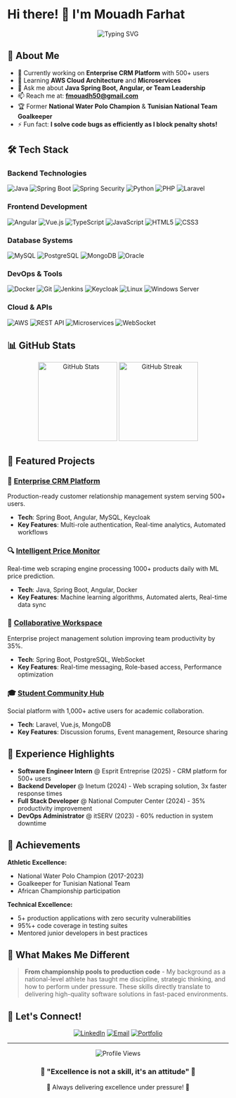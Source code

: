 # Hi there! 👋 I'm Mouadh Farhat

<div align="center">
  <img src="https://readme-typing-svg.herokuapp.com?font=Fira+Code&pause=1000&color=36BCF7&center=true&vCenter=true&width=500&lines=Full+Stack+Developer;Former+National+Water+Polo+Champion;Problem+Solver" alt="Typing SVG" />
</div>

## 🚀 About Me

- 🔭 Currently working on **Enterprise CRM Platform** with 500+ users
- 🌱 Learning **AWS Cloud Architecture** and **Microservices**
- 💬 Ask me about **Java Spring Boot, Angular, or Team Leadership**
- 📫 Reach me at: **fmouadh50@gmail.com**
- 🏆 Former **National Water Polo Champion** & **Tunisian National Team Goalkeeper**
- ⚡ Fun fact: **I solve code bugs as efficiently as I block penalty shots!**

## 🛠️ Tech Stack

### Backend Technologies
![Java](https://img.shields.io/badge/Java-ED8B00?style=for-the-badge&logo=openjdk&logoColor=white)
![Spring Boot](https://img.shields.io/badge/Spring_Boot-6DB33F?style=for-the-badge&logo=spring&logoColor=white)
![Spring Security](https://img.shields.io/badge/Spring_Security-6DB33F?style=for-the-badge&logo=spring&logoColor=white)
![Python](https://img.shields.io/badge/Python-3776AB?style=for-the-badge&logo=python&logoColor=white)
![PHP](https://img.shields.io/badge/PHP-777BB4?style=for-the-badge&logo=php&logoColor=white)
![Laravel](https://img.shields.io/badge/Laravel-FF2D20?style=for-the-badge&logo=laravel&logoColor=white)

### Frontend Development
![Angular](https://img.shields.io/badge/Angular-DD0031?style=for-the-badge&logo=angular&logoColor=white)
![Vue.js](https://img.shields.io/badge/Vue.js-35495E?style=for-the-badge&logo=vuedotjs&logoColor=4FC08D)
![TypeScript](https://img.shields.io/badge/TypeScript-007ACC?style=for-the-badge&logo=typescript&logoColor=white)
![JavaScript](https://img.shields.io/badge/JavaScript-F7DF1E?style=for-the-badge&logo=javascript&logoColor=black)
![HTML5](https://img.shields.io/badge/HTML5-E34F26?style=for-the-badge&logo=html5&logoColor=white)
![CSS3](https://img.shields.io/badge/CSS3-1572B6?style=for-the-badge&logo=css3&logoColor=white)

### Database Systems
![MySQL](https://img.shields.io/badge/MySQL-4479A1?style=for-the-badge&logo=mysql&logoColor=white)
![PostgreSQL](https://img.shields.io/badge/PostgreSQL-316192?style=for-the-badge&logo=postgresql&logoColor=white)
![MongoDB](https://img.shields.io/badge/MongoDB-4EA94B?style=for-the-badge&logo=mongodb&logoColor=white)
![Oracle](https://img.shields.io/badge/Oracle-F80000?style=for-the-badge&logo=oracle&logoColor=white)

### DevOps & Tools
![Docker](https://img.shields.io/badge/Docker-2496ED?style=for-the-badge&logo=docker&logoColor=white)
![Git](https://img.shields.io/badge/Git-F05032?style=for-the-badge&logo=git&logoColor=white)
![Jenkins](https://img.shields.io/badge/Jenkins-D24939?style=for-the-badge&logo=jenkins&logoColor=white)
![Keycloak](https://img.shields.io/badge/Keycloak-4285F4?style=for-the-badge&logo=keycloak&logoColor=white)
![Linux](https://img.shields.io/badge/Linux-FCC624?style=for-the-badge&logo=linux&logoColor=black)
![Windows Server](https://img.shields.io/badge/Windows_Server-0078D4?style=for-the-badge&logo=windows&logoColor=white)

### Cloud & APIs
![AWS](https://img.shields.io/badge/AWS-232F3E?style=for-the-badge&logo=amazon-aws&logoColor=white)
![REST API](https://img.shields.io/badge/REST_API-02569B?style=for-the-badge&logo=rest&logoColor=white)
![Microservices](https://img.shields.io/badge/Microservices-FF6B6B?style=for-the-badge&logo=microservices&logoColor=white)
![WebSocket](https://img.shields.io/badge/WebSocket-010101?style=for-the-badge&logo=websocket&logoColor=white)

## 📊 GitHub Stats

<div align="center">
  <img height="180em" src="https://github-readme-stats.vercel.app/api?username=mouadhfarhat&show_icons=true&theme=radical&include_all_commits=true&count_private=true" alt="GitHub Stats" />
  <img height="180em" src="https://github-readme-streak-stats.herokuapp.com/?user=mouadhfarhat&theme=radical" alt="GitHub Streak" />
</div>

## 🚀 Featured Projects

### 🏢 [Enterprise CRM Platform](https://github.com/mouadhfarhat/crm-platform)
Production-ready customer relationship management system serving 500+ users.
- **Tech**: Spring Boot, Angular, MySQL, Keycloak
- **Key Features**: Multi-role authentication, Real-time analytics, Automated workflows

### 🔍 [Intelligent Price Monitor](https://github.com/mouadhfarhat/price-monitor)
Real-time web scraping engine processing 1000+ products daily with ML price prediction.
- **Tech**: Java, Spring Boot, Angular, Docker
- **Key Features**: Machine learning algorithms, Automated alerts, Real-time data sync

### 🤝 [Collaborative Workspace](https://github.com/mouadhfarhat/collaborative-workspace)
Enterprise project management solution improving team productivity by 35%.
- **Tech**: Spring Boot, PostgreSQL, WebSocket
- **Key Features**: Real-time messaging, Role-based access, Performance optimization

### 🎓 [Student Community Hub](https://github.com/mouadhfarhat/student-community-hub)
Social platform with 1,000+ active users for academic collaboration.
- **Tech**: Laravel, Vue.js, MongoDB
- **Key Features**: Discussion forums, Event management, Resource sharing

## 💼 Experience Highlights

- **Software Engineer Intern** @ Esprit Entreprise (2025) - CRM platform for 500+ users
- **Backend Developer** @ Inetum (2024) - Web scraping solution, 3x faster response times
- **Full Stack Developer** @ National Computer Center (2024) - 35% productivity improvement
- **DevOps Administrator** @ itSERV (2023) - 60% reduction in system downtime

## 🏅 Achievements

**Athletic Excellence:**
- National Water Polo Champion (2017-2023)
- Goalkeeper for Tunisian National Team
- African Championship participation

**Technical Excellence:**
- 5+ production applications with zero security vulnerabilities
- 95%+ code coverage in testing suites
- Mentored junior developers in best practices

## 🎯 What Makes Me Different

> **From championship pools to production code** - My background as a national-level athlete has taught me discipline, strategic thinking, and how to perform under pressure. These skills directly translate to delivering high-quality software solutions in fast-paced environments.

## 🤝 Let's Connect!

<div align="center">
  
[![LinkedIn](https://img.shields.io/badge/LinkedIn-0077B5?style=for-the-badge&logo=linkedin&logoColor=white)](https://linkedin.com/in/mouadh-farhat)
[![Email](https://img.shields.io/badge/Email-D14836?style=for-the-badge&logo=gmail&logoColor=white)](mailto:fmouadh50@gmail.com)
[![Portfolio](https://img.shields.io/badge/Portfolio-255E63?style=for-the-badge&logo=About.me&logoColor=white)](https://mouadhfarhat.dev)

</div>

---

<div align="center">
  <img src="https://komarev.com/ghpvc/?username=mouadhfarhat&color=blueviolet&style=flat-square&label=Profile+Views" alt="Profile Views" />
</div>

<div align="center">
  <h3>🌟 "Excellence is not a skill, it's an attitude" 🌟</h3>
  <p>💪 Always delivering excellence under pressure! 💪</p>
</div>
